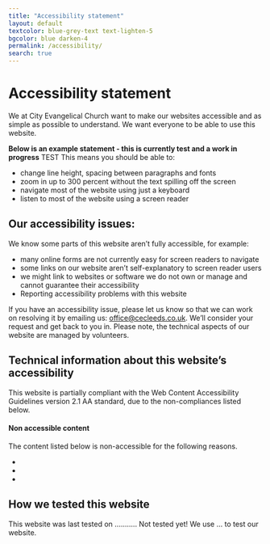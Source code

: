 ```yaml
---
title: "Accessibility statement"
layout: default
textcolor: blue-grey-text text-lighten-5
bgcolor: blue darken-4
permalink: /accessibility/
search: true
---
```


# Accessibility statement

We at City Evangelical Church want to make our websites accessible and as simple as possible to understand. We want everyone to be able to use this website.


**Below is an example statement - this is currently test and a work in progress** TEST
This means you should be able to:

- change line height, spacing between paragraphs and fonts
- zoom in up to 300 percent without the text spilling off the screen
- navigate most of the website using just a keyboard
- listen to most of the website using a screen reader


## Our accessibility issues:

We know some parts of this website aren’t fully accessible, for example:

- many online forms are not currently easy for screen readers to navigate
- some links on our website aren’t self-explanatory to screen reader users
- we might link to websites or software we do not own or manage and cannot guarantee their accessibility 
- Reporting accessibility problems with this website

If you have an accessibility issue, please let us know so that we can work on resolving it by emailing us: office@cecleeds.co.uk.
We’ll consider your request and get back to you in. Please note, the technical aspects of our website are managed by volunteers.

## Technical information about this website’s accessibility

This website is partially compliant with the Web Content Accessibility Guidelines version 2.1 AA standard, due to the non-compliances listed below.

#### Non accessible content

The content listed below is non-accessible for the following reasons.

- 
- 
- 

## How we tested this website

This website was last tested on ........... Not tested yet!
We use ... to test our website.
